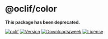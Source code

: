 @oclif/color
============

**This package has been deprecated.**

[![oclif](https://img.shields.io/badge/cli-oclif-brightgreen.svg)](https://oclif.io)
[![Version](https://img.shields.io/npm/v/@oclif/color.svg)](https://npmjs.org/package/@oclif/color)
[![Downloads/week](https://img.shields.io/npm/dw/@oclif/color.svg)](https://npmjs.org/package/@oclif/color)
[![License](https://img.shields.io/npm/l/@oclif/color.svg)](https://github.com/oclif/color/blob/main/package.json)

